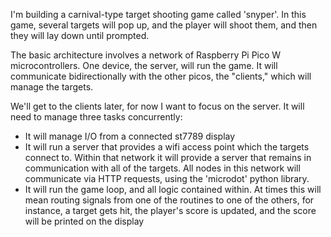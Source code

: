 I'm building a carnival-type target shooting game called 'snyper'. In this game, several targets will pop up, and the player will shoot them, and then they will lay down until prompted.

The basic architecture involves a network of Raspberry Pi Pico W microcontrollers. One device, the server, will run the game. It will communicate bidirectionally with the other picos, the "clients," which will manage the targets.

We'll get to the clients later, for now I want to focus on the server. It will need to manage three tasks concurrently:

- It will manage I/O from a connected st7789 display
- It will run a server that provides a wifi access point which the targets connect to. Within that network it will provide a server that remains in communication with all of the targets. All nodes in this network will communicate via HTTP requests, using the 'microdot' python library.
- It will run the game loop, and all logic contained within. At times this will mean routing signals from one of the routines to one of the others, for instance, a target gets hit, the player's score is updated, and the score will be printed on the display
